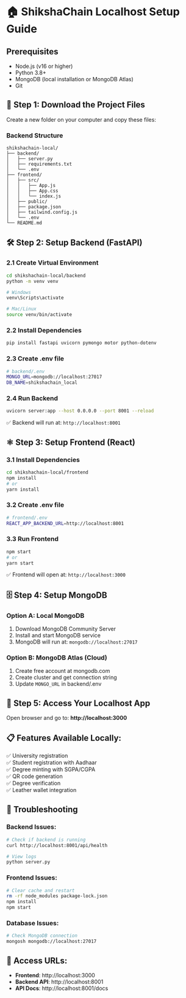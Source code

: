 # 🏠 ShikshaChain Localhost Setup Guide

## Prerequisites
- Node.js (v16 or higher)
- Python 3.8+
- MongoDB (local installation or MongoDB Atlas)
- Git

## 📁 Step 1: Download the Project Files

Create a new folder on your computer and copy these files:

### Backend Structure
```
shikshachain-local/
├── backend/
│   ├── server.py
│   ├── requirements.txt
│   └── .env
├── frontend/
│   ├── src/
│   │   ├── App.js
│   │   ├── App.css
│   │   └── index.js
│   ├── public/
│   ├── package.json
│   ├── tailwind.config.js
│   └── .env
└── README.md
```

## 🛠️ Step 2: Setup Backend (FastAPI)

### 2.1 Create Virtual Environment
```bash
cd shikshachain-local/backend
python -m venv venv

# Windows
venv\Scripts\activate

# Mac/Linux  
source venv/bin/activate
```

### 2.2 Install Dependencies
```bash
pip install fastapi uvicorn pymongo motor python-dotenv
```

### 2.3 Create .env file
```bash
# backend/.env
MONGO_URL=mongodb://localhost:27017
DB_NAME=shikshachain_local
```

### 2.4 Run Backend
```bash
uvicorn server:app --host 0.0.0.0 --port 8001 --reload
```
✅ Backend will run at: `http://localhost:8001`

## ⚛️ Step 3: Setup Frontend (React)

### 3.1 Install Dependencies
```bash
cd shikshachain-local/frontend
npm install
# or
yarn install
```

### 3.2 Create .env file
```bash
# frontend/.env
REACT_APP_BACKEND_URL=http://localhost:8001
```

### 3.3 Run Frontend
```bash
npm start
# or
yarn start
```
✅ Frontend will open at: `http://localhost:3000`

## 🗄️ Step 4: Setup MongoDB

### Option A: Local MongoDB
1. Download MongoDB Community Server
2. Install and start MongoDB service
3. MongoDB will run at: `mongodb://localhost:27017`

### Option B: MongoDB Atlas (Cloud)
1. Create free account at mongodb.com
2. Create cluster and get connection string
3. Update `MONGO_URL` in backend/.env

## 🚀 Step 5: Access Your Localhost App

Open browser and go to: **http://localhost:3000**

## 📋 Features Available Locally:
✅ University registration  
✅ Student registration with Aadhaar  
✅ Degree minting with SGPA/CGPA  
✅ QR code generation  
✅ Degree verification  
✅ Leather wallet integration  

## 🔧 Troubleshooting

### Backend Issues:
```bash
# Check if backend is running
curl http://localhost:8001/api/health

# View logs
python server.py
```

### Frontend Issues:
```bash
# Clear cache and restart
rm -rf node_modules package-lock.json
npm install
npm start
```

### Database Issues:
```bash
# Check MongoDB connection
mongosh mongodb://localhost:27017
```

## 📱 Access URLs:
- **Frontend**: http://localhost:3000
- **Backend API**: http://localhost:8001
- **API Docs**: http://localhost:8001/docs